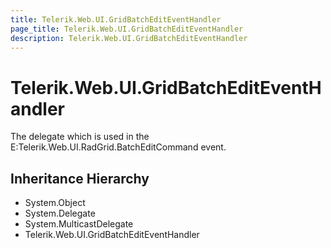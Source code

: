 ```yaml
---
title: Telerik.Web.UI.GridBatchEditEventHandler
page_title: Telerik.Web.UI.GridBatchEditEventHandler
description: Telerik.Web.UI.GridBatchEditEventHandler
---
```


# Telerik.Web.UI.GridBatchEditEventHandler

The delegate which is used in the E:Telerik.Web.UI.RadGrid.BatchEditCommand event.

## Inheritance Hierarchy

* System.Object
* System.Delegate
* System.MulticastDelegate
* Telerik.Web.UI.GridBatchEditEventHandler


